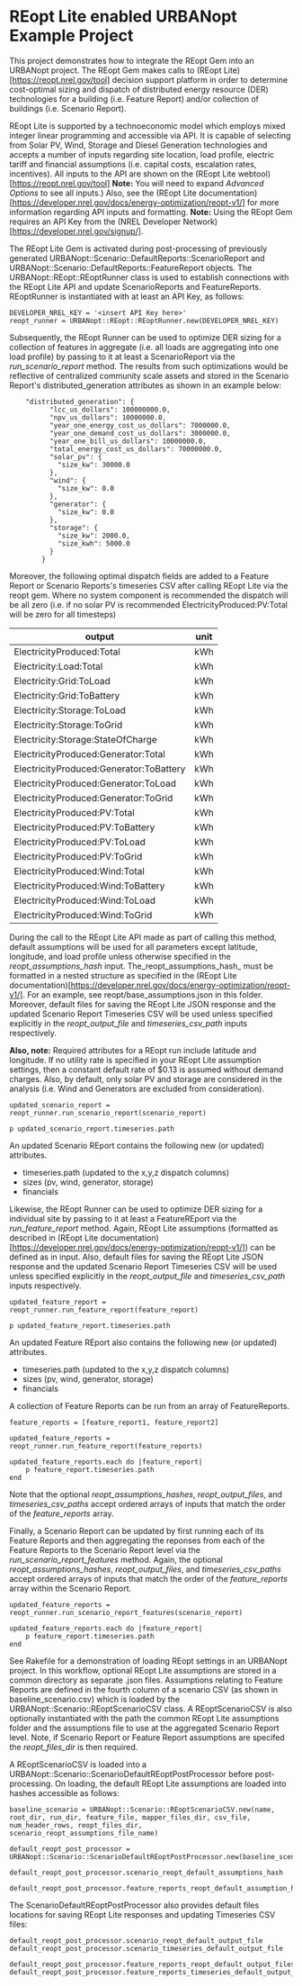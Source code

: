 # REopt Lite enabled URBANopt Example Project

This project demonstrates how to integrate the REopt Gem into an URBANopt project. The REopt Gem makes calls to (REopt Lite)[https://reopt.nrel.gov/tool] decision support platform in order to determine cost-optimal sizing and dispatch of distributed energy resource (DER) technologies for a building (i.e. Feature Report) and/or collection of buildings (i.e. Scenario Report). 

REopt Lite is supported by a technoeconomic model which employs mixed integer linear programming and accessible via API. It is capable of selecting from Solar PV, Wind, Storage and Diesel Generation technologies and accepts a number of inputs regarding site location, load profile, electric tariff and financial assumptions (i.e. capital costs, escalation rates, incentives). All inputs to the API are shown on the (REopt Lite webtool)[https://reopt.nrel.gov/tool] **Note:** You will need to expand *Advanced Options* to see all inputs.) Also, see the (REopt Lite documentation)[https://developer.nrel.gov/docs/energy-optimization/reopt-v1/] for more information regarding API inputs and formatting. **Note:** Using the REopt Gem requires an API Key from the (NREL Developer Network)[https://developer.nrel.gov/signup/].

The REopt Lite Gem is activated during post-processing of previously generated URBANopt::Scenario::DefaultReports::ScenarioReport and URBANopt::Scenario::DefaultReports::FeatureReport objects. The URBANopt::REopt::REoptRunner class is used to establish connections with the REopt Lite API and update ScenarioReports and FeatureReports. REoptRunner is instantiated with at least an API Key, as follows:

```
DEVELOPER_NREL_KEY = '<insert API Key here>'
reopt_runner = URBANopt::REopt::REoptRunner.new(DEVELOPER_NREL_KEY)
```

Subsequently, the REopt Runner can be used to optimize DER sizing for a collection of features in aggregate (i.e. all loads are aggregating into one load profile) by passing to it at least a ScenarioReport via the _run_scenario_report_ method. The results from such optimizations would be reflective of centralized community scale assets and stored in the Scenario Report's distributed_generation attributes as shown in an example below:

```
	"distributed_generation": {
	      "lcc_us_dollars": 100000000.0,
	      "npv_us_dollars": 10000000.0,
	      "year_one_energy_cost_us_dollars": 7000000.0,
	      "year_one_demand_cost_us_dollars": 3000000.0,
	      "year_one_bill_us_dollars": 10000000.0,
	      "total_energy_cost_us_dollars": 70000000.0,
	      "solar_pv": {
	        "size_kw": 30000.0
	      },
	      "wind": {
	        "size_kw": 0.0
	      },
	      "generator": {
	        "size_kw": 0.0
	      },
	      "storage": {
	        "size_kw": 2000.0,
	        "size_kwh": 5000.0
	      }
	    }
```

Moreover, the following optimal dispatch fields are added to a Feature Report or Scenario Reports's timeseries CSV after calling REopt Lite via the reopt gem. Where no system component is recommended the dispatch will be all zero (i.e. if no solar PV is recommended ElectricityProduced:PV:Total will be zero for all timesteps)

|            output                        |  unit   |
| -----------------------------------------| ------- |
| ElectricityProduced:Total                | kWh     |
| Electricity:Load:Total                   | kWh     |
| Electricity:Grid:ToLoad                  | kWh     |
| Electricity:Grid:ToBattery               | kWh     |
| Electricity:Storage:ToLoad               | kWh     |
| Electricity:Storage:ToGrid               | kWh     |
| Electricity:Storage:StateOfCharge        | kWh     |
| ElectricityProduced:Generator:Total      | kWh     |
| ElectricityProduced:Generator:ToBattery  | kWh     |
| ElectricityProduced:Generator:ToLoad     | kWh     |
| ElectricityProduced:Generator:ToGrid     | kWh     |
| ElectricityProduced:PV:Total             | kWh     |
| ElectricityProduced:PV:ToBattery         | kWh     |
| ElectricityProduced:PV:ToLoad            | kWh     |
| ElectricityProduced:PV:ToGrid            | kWh     |
| ElectricityProduced:Wind:Total           | kWh     |
| ElectricityProduced:Wind:ToBattery       | kWh     |
| ElectricityProduced:Wind:ToLoad          | kWh     |
| ElectricityProduced:Wind:ToGrid          | kWh     |
    

During the call to the REopt Lite API made as part of calling this method, default assumptions will be used for all parameters except latitude, longitude, and load profile unless otherwise specified in the _reopt_assumptions_hash_ input. The_reopt_assumptions_hash_ must be formatted in a nested structure as specified in the (REopt Lite documentation)[https://developer.nrel.gov/docs/energy-optimization/reopt-v1/]. For an example, see reopt/base_assumptions.json in this folder. Moreover, default files for saving the REopt Lite JSON response and the updated Scenario Report Timeseries CSV will be used unless specified explicitly in the _reopt_output_file_ and _timeseries_csv_path_ inputs respectively. 

<b>Also, note:</b> Required attributes for a REopt run include latitude and longitude. If no utility rate is specified in your REopt Lite assumption settings, then a constant default rate of $0.13 is assumed without demand charges. Also, by default, only solar PV and storage are considered in the analysis (i.e. Wind and Generators are excluded from consideration).

```
updated_scenario_report = reopt_runner.run_scenario_report(scenario_report)

p updated_scenario_report.timeseries.path

```
An updated Scenario REport contains the following new (or updated) attributes.
* timeseries.path (updated to the x,y,z dispatch columns)
* sizes (pv, wind, generator, storage)
* financials


Likewise, the REopt Runner can be used to optimize DER sizing for a individual site by passing to it at least a FeatureREport via the _run_feature_report_ method. Again, REopt Lite assumptions (formatted as described in (REopt Lite documentation)[https://developer.nrel.gov/docs/energy-optimization/reopt-v1/]) can be defined as in input. Also, default files for saving the REopt Lite JSON response and the updated Scenario Report Timeseries CSV will be used unless specified explicitly in the _reopt_output_file_ and _timeseries_csv_path_ inputs respectively. 

```
updated_feature_report = reopt_runner.run_feature_report(feature_report)

p updated_feature_report.timeseries.path

```
An updated Feature REport also contains the following new (or updated) attributes.
* timeseries.path (updated to the x,y,z dispatch columns)
* sizes (pv, wind, generator, storage)
* financials



A collection of Feature Reports can be run from an array of FeatureReports.
```
feature_reports = [feature_report1, feature_report2]

updated_feature_reports = reopt_runner.run_feature_report(feature_reports)

updated_feature_reports.each do |feature_report|
	p feature_report.timeseries.path
end

```
Note that the optional _reopt_assumptions_hashes_, _reopt_output_files_, and _timeseries_csv_paths_ accept ordered arrays of inputs that match the order of the _feature_reports_ array.


Finally, a Scenario Report can be updated by first running each of its Feature Reports and then aggregating the reponses from each of the Feature Reports to the Scenario Report level via the _run_scenario_report_features_ method. Again, the optional _reopt_assumptions_hashes_, _reopt_output_files_, and _timeseries_csv_paths_ accept ordered arrays of inputs that match the order of the _feature_reports_ array within the Scenario Report.
```
updated_feature_reports = reopt_runner.run_scenario_report_features(scenario_report)

updated_feature_reports.each do |feature_report|
	p feature_report.timeseries.path
end

```


See Rakefile for a demonstration of loading REopt settings in an URBANopt project. In this workflow, optional REopt Lite assumptions are stored in a common directory as separate .json files. Assumptions relating to Feature Reports are defined in the fourth column of a scenario CSV (as shown in baseline_scenario.csv) which is loaded by the URBANopt::Scenario::REoptScenarioCSV class. A REoptScenarioCSV is also optionally instantiated with the path the common REopt Lite assumptions folder and the assumptions file to use at the aggregated Scenario Report level. Note, if Scenario Report or Feature Report assumptions are specifed the _reopt_files_dir_ is then required.


A REoptScenarioCSV is loaded into a URBANopt::Scenario::ScenarioDefaultREoptPostProcessor before post-processing. On loading, the default REopt Lite assumptions are loaded into hashes accessible as follows:
```
baseline_scenario = URBANopt::Scenario::REoptScenarioCSV.new(name, root_dir, run_dir, feature_file, mapper_files_dir, csv_file, num_header_rows, reopt_files_dir, scenario_reopt_assumptions_file_name)

default_reopt_post_processor = URBANopt::Scenario::ScenarioDefaultREoptPostProcessor.new(baseline_scenario)

default_reopt_post_processor.scenario_reopt_default_assumptions_hash

default_reopt_post_processor.feature_reports_reopt_default_assumption_hashes

```

The ScenarioDefaultREoptPostProcessor also provides default files locations for saving REopt Lite responses and updating Timeseries CSV files:
```
default_reopt_post_processor.scenario_reopt_default_output_file
default_reopt_post_processor.scenario_timeseries_default_output_file

default_reopt_post_processor.feature_reports_reopt_default_output_files
default_reopt_post_processor.feature_reports_timeseries_default_output_files
```
